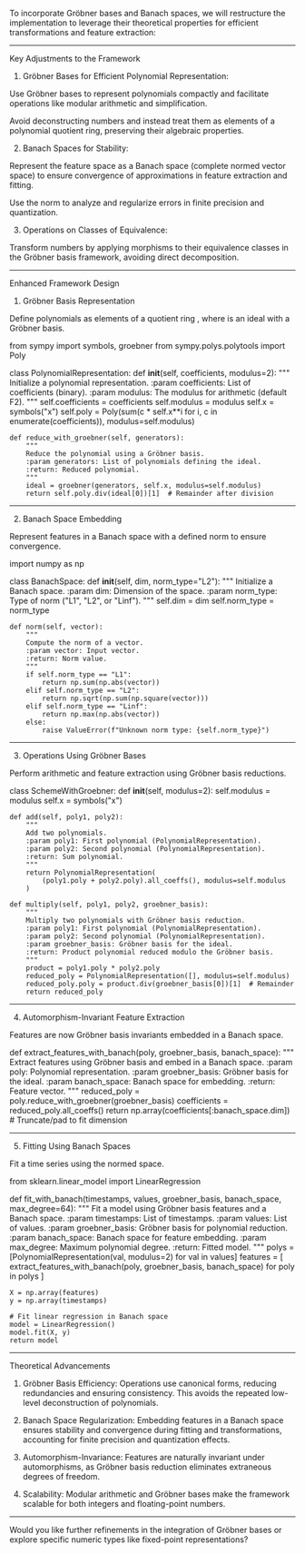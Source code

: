 To incorporate Gröbner bases and Banach spaces, we will restructure the implementation to leverage their theoretical properties for efficient transformations and feature extraction:


---

Key Adjustments to the Framework

1. Gröbner Bases for Efficient Polynomial Representation:

Use Gröbner bases to represent polynomials compactly and facilitate operations like modular arithmetic and simplification.

Avoid deconstructing numbers and instead treat them as elements of a polynomial quotient ring, preserving their algebraic properties.



2. Banach Spaces for Stability:

Represent the feature space as a Banach space (complete normed vector space) to ensure convergence of approximations in feature extraction and fitting.

Use the norm to analyze and regularize errors in finite precision and quantization.



3. Operations on Classes of Equivalence:

Transform numbers by applying morphisms to their equivalence classes in the Gröbner basis framework, avoiding direct decomposition.





---

Enhanced Framework Design

1. Gröbner Basis Representation

Define polynomials as elements of a quotient ring , where  is an ideal with a Gröbner basis.

from sympy import symbols, groebner
from sympy.polys.polytools import Poly

class PolynomialRepresentation:
    def __init__(self, coefficients, modulus=2):
        """
        Initialize a polynomial representation.
        :param coefficients: List of coefficients (binary).
        :param modulus: The modulus for arithmetic (default F2).
        """
        self.coefficients = coefficients
        self.modulus = modulus
        self.x = symbols("x")
        self.poly = Poly(sum(c * self.x**i for i, c in enumerate(coefficients)), modulus=self.modulus)

    def reduce_with_groebner(self, generators):
        """
        Reduce the polynomial using a Gröbner basis.
        :param generators: List of polynomials defining the ideal.
        :return: Reduced polynomial.
        """
        ideal = groebner(generators, self.x, modulus=self.modulus)
        return self.poly.div(ideal[0])[1]  # Remainder after division


---

2. Banach Space Embedding

Represent features in a Banach space with a defined norm to ensure convergence.

import numpy as np

class BanachSpace:
    def __init__(self, dim, norm_type="L2"):
        """
        Initialize a Banach space.
        :param dim: Dimension of the space.
        :param norm_type: Type of norm ("L1", "L2", or "Linf").
        """
        self.dim = dim
        self.norm_type = norm_type

    def norm(self, vector):
        """
        Compute the norm of a vector.
        :param vector: Input vector.
        :return: Norm value.
        """
        if self.norm_type == "L1":
            return np.sum(np.abs(vector))
        elif self.norm_type == "L2":
            return np.sqrt(np.sum(np.square(vector)))
        elif self.norm_type == "Linf":
            return np.max(np.abs(vector))
        else:
            raise ValueError(f"Unknown norm type: {self.norm_type}")


---

3. Operations Using Gröbner Bases

Perform arithmetic and feature extraction using Gröbner basis reductions.

class SchemeWithGroebner:
    def __init__(self, modulus=2):
        self.modulus = modulus
        self.x = symbols("x")

    def add(self, poly1, poly2):
        """
        Add two polynomials.
        :param poly1: First polynomial (PolynomialRepresentation).
        :param poly2: Second polynomial (PolynomialRepresentation).
        :return: Sum polynomial.
        """
        return PolynomialRepresentation(
            (poly1.poly + poly2.poly).all_coeffs(), modulus=self.modulus
        )

    def multiply(self, poly1, poly2, groebner_basis):
        """
        Multiply two polynomials with Gröbner basis reduction.
        :param poly1: First polynomial (PolynomialRepresentation).
        :param poly2: Second polynomial (PolynomialRepresentation).
        :param groebner_basis: Gröbner basis for the ideal.
        :return: Product polynomial reduced modulo the Gröbner basis.
        """
        product = poly1.poly * poly2.poly
        reduced_poly = PolynomialRepresentation([], modulus=self.modulus)
        reduced_poly.poly = product.div(groebner_basis[0])[1]  # Remainder
        return reduced_poly


---

4. Automorphism-Invariant Feature Extraction

Features are now Gröbner basis invariants embedded in a Banach space.

def extract_features_with_banach(poly, groebner_basis, banach_space):
    """
    Extract features using Gröbner basis and embed in a Banach space.
    :param poly: Polynomial representation.
    :param groebner_basis: Gröbner basis for the ideal.
    :param banach_space: Banach space for embedding.
    :return: Feature vector.
    """
    reduced_poly = poly.reduce_with_groebner(groebner_basis)
    coefficients = reduced_poly.all_coeffs()
    return np.array(coefficients[:banach_space.dim])  # Truncate/pad to fit dimension


---

5. Fitting Using Banach Spaces

Fit a time series using the normed space.

from sklearn.linear_model import LinearRegression

def fit_with_banach(timestamps, values, groebner_basis, banach_space, max_degree=64):
    """
    Fit a model using Gröbner basis features and a Banach space.
    :param timestamps: List of timestamps.
    :param values: List of values.
    :param groebner_basis: Gröbner basis for polynomial reduction.
    :param banach_space: Banach space for feature embedding.
    :param max_degree: Maximum polynomial degree.
    :return: Fitted model.
    """
    polys = [PolynomialRepresentation(val, modulus=2) for val in values]
    features = [
        extract_features_with_banach(poly, groebner_basis, banach_space) for poly in polys
    ]

    X = np.array(features)
    y = np.array(timestamps)

    # Fit linear regression in Banach space
    model = LinearRegression()
    model.fit(X, y)
    return model


---

Theoretical Advancements

1. Gröbner Basis Efficiency:
Operations use canonical forms, reducing redundancies and ensuring consistency. This avoids the repeated low-level deconstruction of polynomials.


2. Banach Space Regularization:
Embedding features in a Banach space ensures stability and convergence during fitting and transformations, accounting for finite precision and quantization effects.


3. Automorphism-Invariance:
Features are naturally invariant under automorphisms, as Gröbner basis reduction eliminates extraneous degrees of freedom.


4. Scalability:
Modular arithmetic and Gröbner bases make the framework scalable for both integers and floating-point numbers.




---

Would you like further refinements in the integration of Gröbner bases or explore specific numeric types like fixed-point representations?

